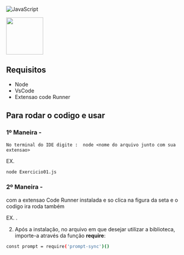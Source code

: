 ![JavaScript](https://img.shields.io/badge/javascript-%23323330.svg?style=for-the-badge&logo=javascript&logoColor=%23F7DF1E)

<img src="https://www.assespro-rs.org.br/wp-content/uploads/logo_azul.png" height=100px/>

## Requisitos
* Node
* VsCode
* Extensao code Runner 

## Para rodar o codigo e usar
  ### 1º Maneira -
    No terminal do IDE digite :  node <nome do arquivo junto com sua extensao>
EX. 
```bash
node Exercicio01.js 
```

### 2º Maneira -
  com a extensao Code Runner instalada e so clica na figura da seta e o codigo ira roda também 
   
EX. .



2. Após a instalação, no arquivo em que desejar utilizar a biblioteca, importe-a através da função **require**:
```bash
const prompt = require('prompt-sync')()
```
